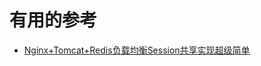 



# 有用的参考

* [Nginx+Tomcat+Redis负载均衡Session共享实现超级简单](https://www.lagou.com/lgeduarticle/70491.html)
